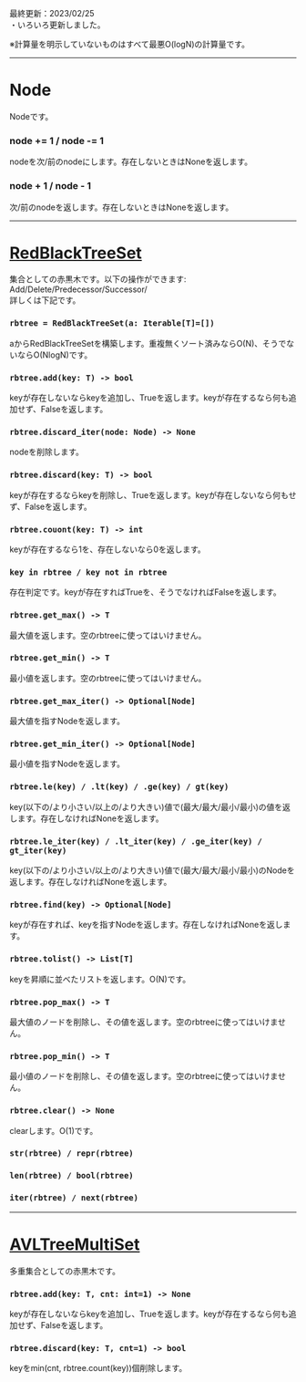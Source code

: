 最終更新：2023/02/25  
・いろいろ更新しました。

※計算量を明示していないものはすべて最悪O(logN)の計算量です。

_____
# Node
Nodeです。

### node += 1 / node -= 1
nodeを次/前のnodeにします。存在しないときはNoneを返します。

### node + 1 / node - 1
次/前のnodeを返します。存在しないときはNoneを返します。


_____
# [RedBlackTreeSet](https://github.com/titanium-22/Library/blob/main/DataStructures/BST/RedBlackTree/RedBlackTreeSet.py)
集合としての赤黒木です。以下の操作ができます:  
Add/Delete/Predecessor/Successor/  
詳しくは下記です。

### ```rbtree = RedBlackTreeSet(a: Iterable[T]=[])```
aからRedBlackTreeSetを構築します。重複無くソート済みならO(N)、そうでないならO(NlogN)です。

### ```rbtree.add(key: T) -> bool```
keyが存在しないならkeyを追加し、Trueを返します。keyが存在するなら何も追加せず、Falseを返します。

### ```rbtree.discard_iter(node: Node) -> None```
nodeを削除します。

### ```rbtree.discard(key: T) -> bool```
keyが存在するならkeyを削除し、Trueを返します。keyが存在しないなら何もせず、Falseを返します。

### ```rbtree.couont(key: T) -> int```
keyが存在するなら1を、存在しないなら0を返します。

### ```key in rbtree / key not in rbtree```
存在判定です。keyが存在すればTrueを、そうでなければFalseを返します。

### ```rbtree.get_max() -> T```
最大値を返します。空のrbtreeに使ってはいけません。

### ```rbtree.get_min() -> T```
最小値を返します。空のrbtreeに使ってはいけません。

### ```rbtree.get_max_iter() -> Optional[Node]```
最大値を指すNodeを返します。

### ```rbtree.get_min_iter() -> Optional[Node]```
最小値を指すNodeを返します。

### ```rbtree.le(key) / .lt(key) / .ge(key) / gt(key)```
key(以下の/より小さい/以上の/より大きい)値で(最大/最大/最小/最小)の値を返します。存在しなければNoneを返します。

### ```rbtree.le_iter(key) / .lt_iter(key) / .ge_iter(key) / gt_iter(key)```
key(以下の/より小さい/以上の/より大きい)値で(最大/最大/最小/最小)のNodeを返します。存在しなければNoneを返します。

### ```rbtree.find(key) -> Optional[Node]```
keyが存在すれば、keyを指すNodeを返します。存在しなければNoneを返します。

### ```rbtree.tolist() -> List[T]```
keyを昇順に並べたリストを返します。O(N)です。

### ```rbtree.pop_max() -> T```
最大値のノードを削除し、その値を返します。空のrbtreeに使ってはいけません。

### ```rbtree.pop_min() -> T```
最小値のノードを削除し、その値を返します。空のrbtreeに使ってはいけません。

### ```rbtree.clear() -> None```
clearします。O(1)です。

### ```str(rbtree) / repr(rbtree)```

### ```len(rbtree) / bool(rbtree)```

### ```iter(rbtree) / next(rbtree)```

_____
# [AVLTreeMultiSet](https://github.com/titanium-22/Library/blob/main/DataStructures/BST/RedBlackTree/RedBlackTreeMultiset.py)
多重集合としての赤黒木です。

### ```rbtree.add(key: T, cnt: int=1) -> None```
keyが存在しないならkeyを追加し、Trueを返します。keyが存在するなら何も追加せず、Falseを返します。

### ```rbtree.discard(key: T, cnt=1) -> bool```
keyをmin(cnt, rbtree.count(key))個削除します。

